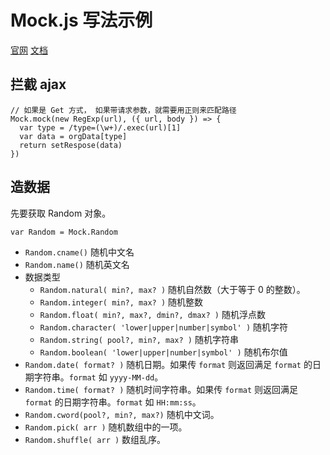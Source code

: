# Mock.js 写法示例
[官网](http://mockjs.com/) [文档](https://github.com/nuysoft/Mock/wiki)

## 拦截 ajax
```
// 如果是 Get 方式， 如果带请求参数，就需要用正则来匹配路径
Mock.mock(new RegExp(url), ({ url, body }) => {
  var type = /type=(\w+)/.exec(url)[1]
  var data = orgData[type]
  return setRespose(data)
})

```

## 造数据
先要获取 Random 对象。
```
var Random = Mock.Random
```

* `Random.cname()` 随机中文名
* `Random.name()` 随机英文名
* 数据类型
  * `Random.natural( min?, max? )` 随机自然数（大于等于 0 的整数）。
  * `Random.integer( min?, max? )` 随机整数
  * `Random.float( min?, max?, dmin?, dmax? )` 随机浮点数
  * `Random.character( 'lower|upper|number|symbol' )` 随机字符
  * `Random.string( pool?, min?, max? )` 随机字符串
  * `Random.boolean( 'lower|upper|number|symbol' )` 随机布尔值
* `Random.date( format? )` 随机日期。如果传 `format` 则返回满足 `format` 的日期字符串。`format` 如 `yyyy-MM-dd`。
* `Random.time( format? )` 随机时间字符串。如果传 `format` 则返回满足 `format` 的日期字符串。`format` 如 `HH:mm:ss`。
* `Random.cword(pool?, min?, max?)` 随机中文词。
* `Random.pick( arr )` 随机数组中的一项。
* `Random.shuffle( arr )` 数组乱序。